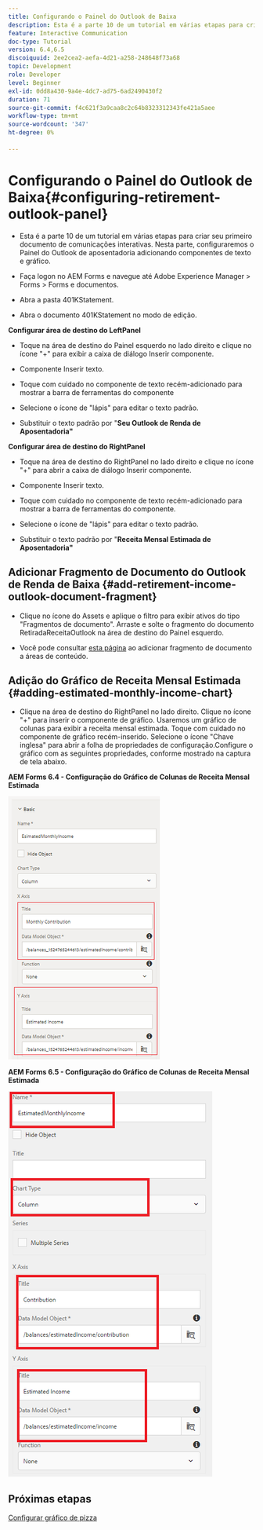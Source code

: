 ```yaml
---
title: Configurando o Painel do Outlook de Baixa
description: Esta é a parte 10 de um tutorial em várias etapas para criar seu primeiro documento de comunicações interativas. Nesta parte, configuraremos o Painel do Outlook de aposentadoria adicionando componentes de texto e gráfico.
feature: Interactive Communication
doc-type: Tutorial
version: 6.4,6.5
discoiquuid: 2ee2cea2-aefa-4d21-a258-248648f73a68
topic: Development
role: Developer
level: Beginner
exl-id: 0dd8a430-9a4e-4dc7-ad75-6ad2490430f2
duration: 71
source-git-commit: f4c621f3a9caa8c2c64b8323312343fe421a5aee
workflow-type: tm+mt
source-wordcount: '347'
ht-degree: 0%

---
```


# Configurando o Painel do Outlook de Baixa{#configuring-retirement-outlook-panel}

* Esta é a parte 10 de um tutorial em várias etapas para criar seu primeiro documento de comunicações interativas. Nesta parte, configuraremos o Painel do Outlook de aposentadoria adicionando componentes de texto e gráfico.

* Faça logon no AEM Forms e navegue até Adobe Experience Manager > Forms > Forms e documentos.

* Abra a pasta 401KStatement.

* Abra o documento 401KStatement no modo de edição.

**Configurar área de destino do LeftPanel**

* Toque na área de destino do Painel esquerdo no lado direito e clique no ícone &quot;+&quot; para exibir a caixa de diálogo Inserir componente.

* Componente Inserir texto.

* Toque com cuidado no componente de texto recém-adicionado para mostrar a barra de ferramentas do componente

* Selecione o ícone de &quot;lápis&quot; para editar o texto padrão.

* Substituir o texto padrão por &quot;**Seu Outlook de Renda de Aposentadoria&quot;**

**Configurar área de destino do RightPanel**

* Toque na área de destino do RightPanel no lado direito e clique no ícone &quot;+&quot; para abrir a caixa de diálogo Inserir componente.

* Componente Inserir texto.

* Toque com cuidado no componente de texto recém-adicionado para mostrar a barra de ferramentas do componente.

* Selecione o ícone de &quot;lápis&quot; para editar o texto padrão.

* Substituir o texto padrão por &quot;**Receita Mensal Estimada de Aposentadoria&quot;**

## Adicionar Fragmento de Documento do Outlook de Renda de Baixa {#add-retirement-income-outlook-document-fragment}

* Clique no ícone do Assets e aplique o filtro para exibir ativos do tipo &quot;Fragmentos de documento&quot;. Arraste e solte o fragmento do documento RetiradaReceitaOutlook na área de destino do Painel esquerdo.

* Você pode consultar [esta página](https://experienceleague.adobe.com/docs/experience-manager-learn/forms/ic-web-channel-tutorial/partseven.html) ao adicionar fragmento de documento a áreas de conteúdo.

## Adição do Gráfico de Receita Mensal Estimada {#adding-estimated-monthly-income-chart}

* Clique na área de destino do RightPanel no lado direito. Clique no ícone &quot;+&quot; para inserir o componente de gráfico. Usaremos um gráfico de colunas para exibir a receita mensal estimada. Toque com cuidado no componente de gráfico recém-inserido. Selecione o ícone &quot;Chave inglesa&quot; para abrir a folha de propriedades de configuração.Configure o gráfico com as seguintes propriedades, conforme mostrado na captura de tela abaixo.

**AEM Forms 6.4 - Configuração do Gráfico de Colunas de Receita Mensal Estimada**

![formulário64](assets/estimatedmonthlyincomechart.png)

**AEM Forms 6.5 - Configuração do Gráfico de Colunas de Receita Mensal Estimada**

![formulários65](assets/estimatedmonthlyincomechart65.PNG)

## Próximas etapas

[Configurar gráfico de pizza](./parteleven.md)
